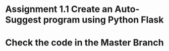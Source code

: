 # Assignment 1.1 Create an Auto-Suggest program using Python Flask
# Check the code in the Master Branch
